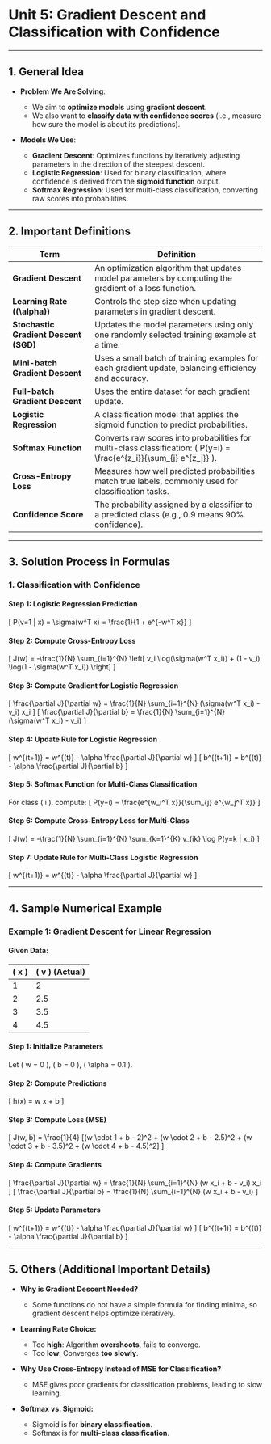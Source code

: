 # **Unit 5: Gradient Descent and Classification with Confidence**

---

## **1. General Idea**
- **Problem We Are Solving**:  
  - We aim to **optimize models** using **gradient descent**.
  - We also want to **classify data with confidence scores** (i.e., measure how sure the model is about its predictions).

- **Models We Use**:  
  - **Gradient Descent**: Optimizes functions by iteratively adjusting parameters in the direction of the steepest descent.
  - **Logistic Regression**: Used for binary classification, where confidence is derived from the **sigmoid function** output.
  - **Softmax Regression**: Used for multi-class classification, converting raw scores into probabilities.

---

## **2. Important Definitions**
| **Term**                  | **Definition** |
|---------------------------|--------------|
| **Gradient Descent** | An optimization algorithm that updates model parameters by computing the gradient of a loss function. |
| **Learning Rate (\(\alpha\))** | Controls the step size when updating parameters in gradient descent. |
| **Stochastic Gradient Descent (SGD)** | Updates the model parameters using only one randomly selected training example at a time. |
| **Mini-batch Gradient Descent** | Uses a small batch of training examples for each gradient update, balancing efficiency and accuracy. |
| **Full-batch Gradient Descent** | Uses the entire dataset for each gradient update. |
| **Logistic Regression** | A classification model that applies the sigmoid function to predict probabilities. |
| **Softmax Function** | Converts raw scores into probabilities for multi-class classification: \( P(y=i) = \frac{e^{z_i}}{\sum_{j} e^{z_j}} \). |
| **Cross-Entropy Loss** | Measures how well predicted probabilities match true labels, commonly used for classification tasks. |
| **Confidence Score** | The probability assigned by a classifier to a predicted class (e.g., 0.9 means 90% confidence). |

---

## **3. Solution Process in Formulas**

### **1. Classification with Confidence**
#### **Step 1: Logistic Regression Prediction**
\[
P(v=1 | x) = \sigma(w^T x) = \frac{1}{1 + e^{-w^T x}}
\]

#### **Step 2: Compute Cross-Entropy Loss**
\[
J(w) = -\frac{1}{N} \sum_{i=1}^{N} \left[ v_i \log(\sigma(w^T x_i)) + (1 - v_i) \log(1 - \sigma(w^T x_i)) \right]
\]

#### **Step 3: Compute Gradient for Logistic Regression**
\[
\frac{\partial J}{\partial w} = \frac{1}{N} \sum_{i=1}^{N} (\sigma(w^T x_i) - v_i) x_i
\]
\[
\frac{\partial J}{\partial b} = \frac{1}{N} \sum_{i=1}^{N} (\sigma(w^T x_i) - v_i)
\]

#### **Step 4: Update Rule for Logistic Regression**
\[
w^{(t+1)} = w^{(t)} - \alpha \frac{\partial J}{\partial w}
\]
\[
b^{(t+1)} = b^{(t)} - \alpha \frac{\partial J}{\partial b}
\]

#### **Step 5: Softmax Function for Multi-Class Classification**
For class \( i \), compute:
\[
P(y=i) = \frac{e^{w_i^T x}}{\sum_{j} e^{w_j^T x}}
\]

#### **Step 6: Compute Cross-Entropy Loss for Multi-Class**
\[
J(w) = -\frac{1}{N} \sum_{i=1}^{N} \sum_{k=1}^{K} v_{ik} \log P(y=k | x_i)
\]

#### **Step 7: Update Rule for Multi-Class Logistic Regression**
\[
w^{(t+1)} = w^{(t)} - \alpha \frac{\partial J}{\partial w}
\]

---

## **4. Sample Numerical Example**
### **Example 1: Gradient Descent for Linear Regression**
#### **Given Data:**
| \( x \) | \( v \) (Actual) |
|--------|--------------|
| 1      | 2            |
| 2      | 2.5          |
| 3      | 3.5          |
| 4      | 4.5          |

#### **Step 1: Initialize Parameters**
Let \( w = 0 \), \( b = 0 \), \( \alpha = 0.1 \).

#### **Step 2: Compute Predictions**
\[
h(x) = w x + b
\]

#### **Step 3: Compute Loss (MSE)**
\[
J(w, b) = \frac{1}{4} [(w \cdot 1 + b - 2)^2 + (w \cdot 2 + b - 2.5)^2 + (w \cdot 3 + b - 3.5)^2 + (w \cdot 4 + b - 4.5)^2]
\]

#### **Step 4: Compute Gradients**
\[
\frac{\partial J}{\partial w} = \frac{1}{N} \sum_{i=1}^{N} (w x_i + b - v_i) x_i
\]
\[
\frac{\partial J}{\partial b} = \frac{1}{N} \sum_{i=1}^{N} (w x_i + b - v_i)
\]

#### **Step 5: Update Parameters**
\[
w^{(t+1)} = w^{(t)} - \alpha \frac{\partial J}{\partial w}
\]
\[
b^{(t+1)} = b^{(t)} - \alpha \frac{\partial J}{\partial b}
\]

---

## **5. Others (Additional Important Details)**
- **Why is Gradient Descent Needed?**  
  - Some functions do not have a simple formula for finding minima, so gradient descent helps optimize iteratively.

- **Learning Rate Choice:**  
  - Too **high**: Algorithm **overshoots**, fails to converge.
  - Too **low**: Converges **too slowly**.

- **Why Use Cross-Entropy Instead of MSE for Classification?**  
  - MSE gives poor gradients for classification problems, leading to slow learning.

- **Softmax vs. Sigmoid:**  
  - Sigmoid is for **binary classification**.
  - Softmax is for **multi-class classification**.